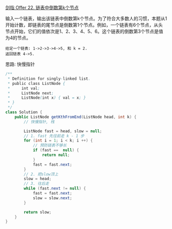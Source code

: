 [剑指 Offer 22. 链表中倒数第k个节点](https://leetcode-cn.com/problems/lian-biao-zhong-dao-shu-di-kge-jie-dian-lcof/)

输入一个链表，输出该链表中倒数第k个节点。为了符合大多数人的习惯，本题从1开始计数，即链表的尾节点是倒数第1个节点。例如，一个链表有6个节点，从头节点开始，它们的值依次是1、2、3、4、5、6。这个链表的倒数第3个节点是值为4的节点。

```text
给定一个链表: 1->2->3->4->5, 和 k = 2.
返回链表 4->5.
```

思路: 快慢指针


```java
/**
 * Definition for singly-linked list.
 * public class ListNode {
 *     int val;
 *     ListNode next;
 *     ListNode(int x) { val = x; }
 * }
 */
class Solution {
    public ListNode getKthFromEnd(ListNode head, int k) {
        // 快慢指针, 栈

        ListNode fast = head, slow = null;
        // 1. fast 先往前走 k - 1 步 
        for (int i = 1; i < k; i ++) {
            // 预防链表不够长
            if (fast ==  null) {
                return null;
            }
            fast = fast.next;
        }
        // 2. 把slow顶上
        slow = head;
        // 3. 往后走
        while (fast.next != null) {
            fast = fast.next;
            slow = slow.next;
        }

        return slow;
    }
}
```